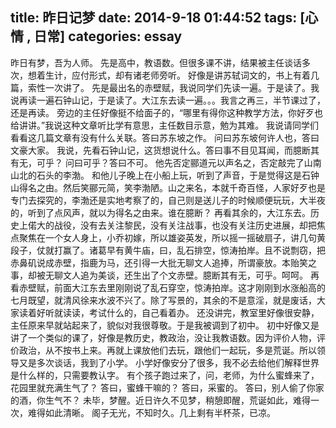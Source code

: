title: 昨日记梦 
date: 2014-9-18 01:44:52
tags: [心情 , 日常]
categories: essay
---
昨日有梦，吾为人师。<!--more-->
先是高中，教语数。但很多课不讲，结果被主任谈话多次，想着生计，应付形式，却有诸老师旁听。
好像是讲苏轼词文的，书上有着几篇，索性一次讲了。
先是最出名的赤壁赋，我说同学们先读一遍。于是读了。我说再读一遍石钟山记，于是读了。大江东去读一遍。。。我言之再三，半节课过了，还是再读。
旁边的主任好像挺不给面子的，“哪里有得你这种教学方法，你好歹也给讲讲。”我说这种文章听比学有意思，主任数目示意，勉为其难。
我说请同学们看看这几篇文章有没有什么关联。答曰苏东坡之作。
问曰苏东坡何许人也，答曰文豪大家。
我说，先看石钟山记，这货想说什么。答曰事不目见耳闻，而臆断其有无，可乎？
问曰可乎？答曰不可。
他先否定郦道元以声名之，否定敲完了山南山北的石头的李渤。
和他儿子晚上在小船上玩，听到了声音，于是觉得这是石钟山得名之由。然后笑郦元简，笑李渤陋。山之来名，本就千奇百怪，人家好歹也是专门去探究的，李渤还是实地考察了的，自己则是送儿子的时候顺便玩玩，大半夜的，听到了点风声，就以为得名之由来。谁在臆断？
再看其余的，大江东去。历史上偌大的战役，没有去关注黎民，没有关注战事，也没有关注历史进展，却把焦点聚焦在一个女人身上，小乔初嫁，所以雄姿英发，所以摇一摇破扇子，讲几句黄段子，仗就打赢了。诸葛早有黄牛庙，曰，乱石排空，惊涛拍岸。且不说剽窃，把赤鼻矶说成赤壁，指鹿为马，还引得一大批无聊文人追捧，所谓豪放。本贻笑之事，却被无聊文人追为美谈，还生出了个文赤壁。臆断其有无，可乎。呵呵。
再看赤壁赋，前面大江东去里刚刚说了乱石穿空，惊涛拍岸。这才刚刚到水涨船高的七月既望，就清风徐来水波不兴了。除了写景的，其余的不是意淫，就是废话，大家读着好听就读读，考试什么的，自己看着办。
还没讲完，教室里好像很安静，主任原来早就站起来了，貌似对我很尊敬。于是我被调到了初中。
初中好像又是讲了一个类似的课了，好像是教历史，教政治，没让我教语数。因为评价人物，评价政治，从不按书上来。再就上课放他们去玩，跟他们一起玩，多是荒诞。所以领导又是多次谈话，我到了小学。
小学好像安分了很多，我不必去给他们解释世界是什么样的，只需要教认字。
有个孩子跑过来了，问，老师，为什么蜜蜂来了，花园里就充满生气了？
答曰，蜜蜂干嘛的？
答曰，采蜜的。
答曰，别人偷了你家的酒，你生气不？
未毕，梦醒。近日许久不见梦，稍憩即醒，荒诞如此，难得一次，难得如此清晰。
阁子无光，不知时久。几上剩有半杯茶，已凉。